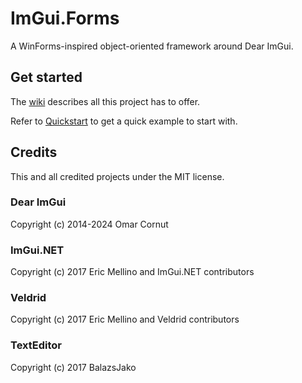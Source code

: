 # ImGui.Forms

A WinForms-inspired object-oriented framework around Dear ImGui.

## Get started

The [wiki](https://github.com/FanTranslatorsInternational/ImGui.Forms/wiki) describes all this project has to offer.

Refer to [Quickstart](https://github.com/FanTranslatorsInternational/ImGui.Forms/wiki/Quickstart) to get a quick example to start with.

## Credits

This and all credited projects under the MIT license.

### Dear ImGui

Copyright (c) 2014-2024 Omar Cornut

### ImGui.NET

Copyright (c) 2017 Eric Mellino and ImGui.NET contributors

### Veldrid

Copyright (c) 2017 Eric Mellino and Veldrid contributors

### TextEditor

Copyright (c) 2017 BalazsJako
